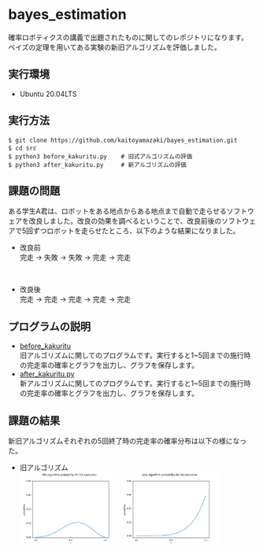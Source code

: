 # bayes_estimation

確率ロボティクスの講義で出題されたものに関してのレポジトリになります。</br>
ベイズの定理を用いてある実験の新旧アルゴリズムを評価しました。</br>

## 実行環境

- Ubuntu 20.04LTS

## 実行方法

```
$ git clone https://github.com/kaitoyamazaki/bayes_estimation.git
$ cd src
$ python3 before_kakuritu.py    # 旧式アルゴリズムの評価
$ python3 after_kakuritu.py     # 新アルゴリズムの評価
```

## 課題の問題

ある学生A君は、ロボットをある地点からある地点まで自動で走らせるソフトウェアを改良しました。改良の効果を調べるということで、改良前後のソフトウェアで5回ずつロボットを走らせたところ、以下のような結果になりました。

- 改良前</br>
完走 → 失敗 → 失敗 → 完走 → 完走

</br>

- 改良後</br>
完走 → 完走 → 完走 → 完走 → 完走

## プログラムの説明

- [before_kakuritu](https://github.com/kaitoyamazaki/bayes_estimation/blob/master/src/before_kairyou.py)</br>
旧アルゴリズムに関してのプログラムです。実行すると1~5回までの施行時の完走率の確率とグラフを出力し、グラフを保存します。</br>
- [after_kakuritu.py](https://github.com/kaitoyamazaki/bayes_estimation/blob/master/src/after_kakuritu.py)</br>
新アルゴリズムに関してのプログラムです。実行すると1~5回までの施行時の完走率の確率とグラフを出力し、グラフを保存します。</br>


## 課題の結果

新旧アルゴリズムそれぞれの5回終了時の完走率の確率分布は以下の様になった。</br>

- 旧アルゴリズム</br>
<img src = "figure/旧式アルゴリズム_施行5回目の確率分布.png" width="200px"> <img src = "figure/新アルゴリズム_施行5回目の確率分布.png" width="200px">
